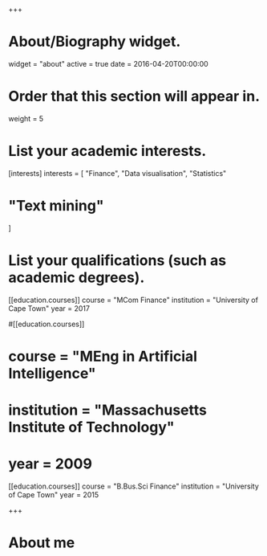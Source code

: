 +++
# About/Biography widget.
widget = "about"
active = true
date = 2016-04-20T00:00:00

# Order that this section will appear in.
weight = 5

# List your academic interests.
[interests]
  interests = [
    "Finance",
    "Data visualisation",
    "Statistics"
#    "Text mining"
  ]

# List your qualifications (such as academic degrees).
[[education.courses]]
  course = "MCom Finance"
  institution = "University of Cape Town"
  year = 2017

#[[education.courses]]
#  course = "MEng in Artificial Intelligence"
#  institution = "Massachusetts Institute of Technology"
#  year = 2009

[[education.courses]]
  course = "B.Bus.Sci Finance"
  institution = "University of Cape Town"
  year = 2015
 
+++

# About me